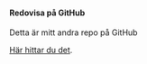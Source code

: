 #### Redovisa på GitHub

Detta är mitt andra repo på GitHub

[Här hittar du det](https://github.com/jannikarlsson/dbwebb-oophp).
